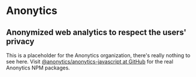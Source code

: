 # Anonytics

## Anonymized web analytics to respect the users' privacy

This is a placeholder for the Anonytics organization, there's really nothing to see here.
Visit [@anonytics/anonytics-javascript at GitHub](https://github.com/anonytics/anonytics-javascript) for the real Anonytics NPM packages.
